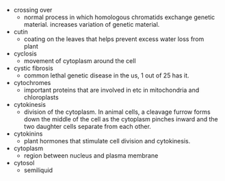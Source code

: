 - crossing over
	- normal process in which homologous chromatids exchange genetic material. increases variation of genetic material.
- cutin
	- coating on the leaves that helps prevent excess water loss from plant
- cyclosis
	- movement of cytoplasm around the cell
- cystic fibrosis
	- common lethal genetic disease in the us, 1 out of 25 has it.
- cytochromes
	- important proteins that are involved in etc in mitochondria and chloroplasts
- cytokinesis
	- division of the cytoplasm. In animal cells, a cleavage furrow forms down the middle of the cell as the cytoplasm pinches inward and the two daughter cells separate from each other.
- cytokinins
	- plant hormones that stimulate cell division and cytokinesis.
- cytoplasm
	- region between nucleus and plasma membrane
- cytosol
	- semiliquid
